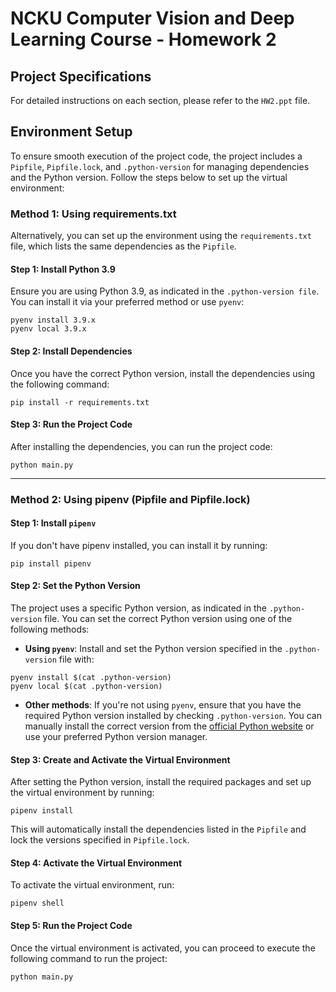 # NCKU Computer Vision and Deep Learning Course - Homework 2

## Project Specifications
For detailed instructions on each section, please refer to the `HW2.ppt` file.

## Environment Setup
To ensure smooth execution of the project code, the project includes a `Pipfile`, `Pipfile.lock`, and `.python-version` for managing dependencies and the Python version. Follow the steps below to set up the virtual environment:

### Method 1: Using requirements.txt
Alternatively, you can set up the environment using the `requirements.txt` file, which lists the same dependencies as the `Pipfile`.

#### Step 1: Install Python 3.9
Ensure you are using Python 3.9, as indicated in the `.python-version file`. You can install it via your preferred method or use `pyenv`:
```
pyenv install 3.9.x
pyenv local 3.9.x
```

#### Step 2: Install Dependencies
Once you have the correct Python version, install the dependencies using the following command:
```
pip install -r requirements.txt
```

#### Step 3: Run the Project Code
After installing the dependencies, you can run the project code:
```
python main.py
```  

---

### Method 2: Using pipenv (Pipfile and Pipfile.lock)
#### Step 1: Install `pipenv`
If you don't have pipenv installed, you can install it by running:
```
pip install pipenv
```

#### Step 2: Set the Python Version
The project uses a specific Python version, as indicated in the `.python-version` file. You can set the correct Python version using one of the following methods:
- **Using `pyenv`**: Install and set the Python version specified in the `.python-version` file with:
```
pyenv install $(cat .python-version)
pyenv local $(cat .python-version)
```

- **Other methods**: If you're not using `pyenv`, ensure that you have the required Python version installed by checking `.python-version`. You can manually install the correct version from the [official Python website](https://www.python.org/downloads/) or use your preferred Python version manager.

#### Step 3: Create and Activate the Virtual Environment
After setting the Python version, install the required packages and set up the virtual environment by running:
```
pipenv install
```
This will automatically install the dependencies listed in the `Pipfile` and lock the versions specified in `Pipfile.lock`.

#### Step 4: Activate the Virtual Environment
To activate the virtual environment, run:
```
pipenv shell
```

#### Step 5: Run the Project Code
Once the virtual environment is activated, you can proceed to execute the following command to run the project:
```
python main.py
```
